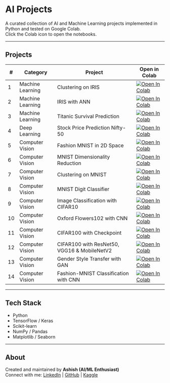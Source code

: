 # AI Projects

A curated collection of AI and Machine Learning projects implemented in Python and tested on Google Colab.  
Click the Colab icon to open the notebooks.  

---

## Projects

| # | Category | Project | Open in Colab |
|---|----------|---------|--------------|
| 1 | Machine Learning | Clustering on IRIS | [![Open In Colab](https://colab.research.google.com/assets/colab-badge.svg)](https://colab.research.google.com/drive/149-fnafykb9Y7V86NjeELow1Vs7CmDcm?usp=sharing) |
| 2 | Machine Learning | IRIS with ANN | [![Open In Colab](https://colab.research.google.com/assets/colab-badge.svg)](https://colab.research.google.com/drive/1mA0iXBcwg5uXkUn6ZXHweehQQKjdE0V_?usp=sharing) |
| 3 | Machine Learning | Titanic Survival Prediction | [![Open In Colab](https://colab.research.google.com/assets/colab-badge.svg)](https://colab.research.google.com/drive/1sLeidLR5mInFvgBSbYlWVUDlyobVLdCy?usp=sharing) |
| 4 | Deep Learning  | Stock Price Prediction Nifty-50 | [![Open In Colab](https://colab.research.google.com/assets/colab-badge.svg)](https://colab.research.google.com/drive/1wAmcDYRu920hfQGMqO--DcHinE9KVC5J?usp=sharing) |
| 5 | Computer Vision | Fashion MNIST in 2D Space | [![Open In Colab](https://colab.research.google.com/assets/colab-badge.svg)](https://colab.research.google.com/drive/1lN7Ux0ntsA0ETN8svGjbC8A-9m05ldip?usp=sharing) |
| 6 | Computer Vision | MNIST Dimensionality Reduction | [![Open In Colab](https://colab.research.google.com/assets/colab-badge.svg)](https://colab.research.google.com/drive/1nl24ZsfyTt6jDhxCZLrbbv_fi26eg31Z?usp=sharing) |
| 7 | Computer Vision | Clustering on MNIST | [![Open In Colab](https://colab.research.google.com/assets/colab-badge.svg)](https://colab.research.google.com/drive/16wgXWWai0fcmUV7Xxe7kYR9b6eb_-Yyp?usp=sharing) |
| 8 | Computer Vision | MNIST Digit Classifier | [![Open In Colab](https://colab.research.google.com/assets/colab-badge.svg)](https://colab.research.google.com/drive/1cY1UUbDqr1Lz7uU7C0JfR3vaJPtWOslm?usp=sharing) |
| 9 | Computer Vision | Image Classification with CIFAR10 | [![Open In Colab](https://colab.research.google.com/assets/colab-badge.svg)](https://colab.research.google.com/drive/1nfmTGYX7wlme_uYEoKS7ojGhtcaiYroa?usp=sharing) |
| 10 | Computer Vision | Oxford Flowers102 with CNN | [![Open In Colab](https://colab.research.google.com/assets/colab-badge.svg)](https://colab.research.google.com/drive/1HM5ay6KMPClIccyUdrPYJQ8O83rrppKL?usp=sharing) |
| 11 | Computer Vision | CIFAR100 with Checkpoint | [![Open In Colab](https://colab.research.google.com/assets/colab-badge.svg)](https://colab.research.google.com/drive/1VPv9g1men6XeL1zvTE_-wDdW4fPtMqxi?usp=sharing) |
| 12 | Computer Vision | CIFAR100 with ResNet50, VGG16 & MobileNetV2 | [![Open In Colab](https://colab.research.google.com/assets/colab-badge.svg)](https://colab.research.google.com/drive/1i9DMRkn_lrNHq1rUphKIkhSTBlvhVBo_?usp=sharing) |
| 13 | Computer Vision | Gender Style Transfer with GAN | [![Open In Colab](https://colab.research.google.com/assets/colab-badge.svg)](https://colab.research.google.com/drive/1qmqKQGatkZ9UA7HV1RCE-EmeC5bBGwwc?usp=sharing) |
| 14 | Computer Vision | Fashion-MNIST Classification with CNN | [![Open In Colab](https://colab.research.google.com/assets/colab-badge.svg)](https://colab.research.google.com/drive/1uEczDMLAou_OHWA2-xDlIWppSata133l?usp=sharing) |



---

## Tech Stack
- Python  
- TensorFlow / Keras  
- Scikit-learn  
- NumPy / Pandas  
- Matplotlib / Seaborn  

---

## About
Created and maintained by **Ashish (AI/ML Enthusiast)**  
Connect with me: [LinkedIn](https://www.linkedin.com/in/ashish-jangra/) | [GitHub](https://github.com/AshishJangra27) | [Kaggle](https://www.kaggle.com/ashishjangra27)  
